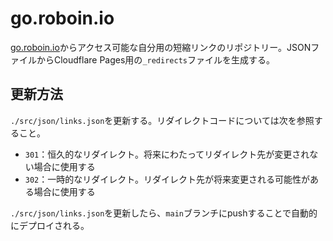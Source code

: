 # go.roboin.io

[go.roboin.io](https://go.roboin.io)からアクセス可能な自分用の短縮リンクのリポジトリー。JSONファイルからCloudflare Pages用の`_redirects`ファイルを生成する。

## 更新方法

`./src/json/links.json`を更新する。リダイレクトコードについては次を参照すること。

- `301`：恒久的なリダイレクト。将来にわたってリダイレクト先が変更されない場合に使用する
- `302`：一時的なリダイレクト。リダイレクト先が将来変更される可能性がある場合に使用する

`./src/json/links.json`を更新したら、`main`ブランチにpushすることで自動的にデプロイされる。
